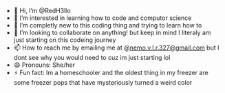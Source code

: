 - 👋 Hi, I’m @RedH3llo
- 👀 I’m interested in learning how to code and computor science
- 🌱 I’m completly new to this coding thing and trying to learn how to
- 💞️ I’m looking to collaborate on anything! but keep in mind I literaly am just starting on this codeing journey
- 📫 How to reach me by emailing me at @nemo.v.l.r.327@gmail.com but I dont see why you would need to cuz im just starting lol
- 😄 Pronouns: She/her
- ⚡ Fun fact: Im a homeschooler and the oldest thing in my freezer are some freezer pops that have mysteriously turned a weird color 

<!---
RedH3llo/RedH3llo is a ✨ special ✨ repository because its `README.md` (this file) appears on your GitHub profile.
You can click the Preview link to take a look at your changes.
--->

